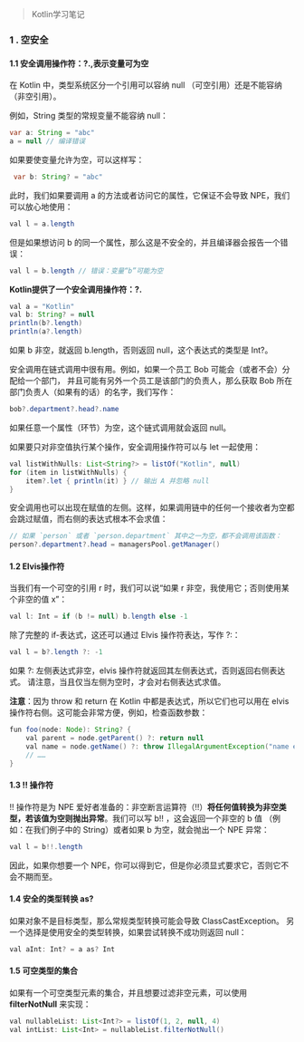 >Kotlin学习笔记<br>

### 1 . 空安全
#### 1.1 安全调用操作符：?.,表示变量可为空
在 Kotlin 中，类型系统区分一个引用可以容纳 null （可空引用）还是不能容纳（非空引用）。 <br>

例如，String 类型的常规变量不能容纳 null：
```java
var a: String = "abc"
a = null // 编译错误
```
如果要使变量允许为空，可以这样写：<br>
```java
 var b: String? = "abc"
```
此时，我们如果要调用 a 的方法或者访问它的属性，它保证不会导致 NPE，我们可以放心地使用：<br>
```java
val l = a.length
```
但是如果想访问 b 的同一个属性，那么这是不安全的，并且编译器会报告一个错误：
```java
val l = b.length // 错误：变量“b”可能为空
```
**Kotlin提供了一个安全调用操作符：?.**<br>
```java
val a = "Kotlin"
val b: String? = null
println(b?.length)
println(a?.length)
```
如果 b 非空，就返回 b.length，否则返回 null，这个表达式的类型是 Int?。<br>

安全调用在链式调用中很有用。例如，如果一个员工 Bob 可能会（或者不会）分配给一个部门， 并且可能有另外一个员工是该部门的负责人，那么获取 Bob 所在部门负责人（如果有的话）的名字，我们写作：<br>
```java
bob?.department?.head?.name
```
如果任意一个属性（环节）为空，这个链式调用就会返回 null。<br>

如果要只对非空值执行某个操作，安全调用操作符可以与 let 一起使用：<br>
```java
val listWithNulls: List<String?> = listOf("Kotlin", null)
for (item in listWithNulls) {
    item?.let { println(it) } // 输出 A 并忽略 null
}
```
安全调用也可以出现在赋值的左侧。这样，如果调用链中的任何一个接收者为空都会跳过赋值，而右侧的表达式根本不会求值：<br>
```java
// 如果 `person` 或者 `person.department` 其中之一为空，都不会调用该函数：
person?.department?.head = managersPool.getManager()
```
#### 1.2 Elvis操作符

当我们有一个可空的引用 r 时，我们可以说“如果 r 非空，我使用它；否则使用某个非空的值 x”：<br>
```java
val l: Int = if (b != null) b.length else -1
```
除了完整的 if-表达式，这还可以通过 Elvis 操作符表达，写作 ?:：<br>
```java
val l = b?.length ?: -1
```
如果 ?: 左侧表达式非空，elvis 操作符就返回其左侧表达式，否则返回右侧表达式。 请注意，当且仅当左侧为空时，才会对右侧表达式求值。<br>

**注意**：因为 throw 和 return 在 Kotlin 中都是表达式，所以它们也可以用在 elvis 操作符右侧。这可能会非常方便，例如，检查函数参数：
```java
fun foo(node: Node): String? {
    val parent = node.getParent() ?: return null
    val name = node.getName() ?: throw IllegalArgumentException("name expected")
    // ……
}
```
#### 1.3 !! 操作符

!! 操作符是为 NPE 爱好者准备的：非空断言运算符（!!）**将任何值转换为非空类型，若该值为空则抛出异常**。我们可以写 b!! ，这会返回一个非空的 b 值 （例如：在我们例子中的 String）或者如果 b 为空，就会抛出一个 NPE 异常：
```java
val l = b!!.length
```
因此，如果你想要一个 NPE，你可以得到它，但是你必须显式要求它，否则它不会不期而至。<br>

#### 1.4 安全的类型转换 as?
如果对象不是目标类型，那么常规类型转换可能会导致 ClassCastException。 另一个选择是使用安全的类型转换，如果尝试转换不成功则返回 null：
```java
val aInt: Int? = a as? Int
```
#### 1.5 可空类型的集合
 如果有一个可空类型元素的集合，并且想要过滤非空元素，可以使用 **filterNotNull** 来实现：
```java
val nullableList: List<Int?> = listOf(1, 2, null, 4)
val intList: List<Int> = nullableList.filterNotNull()
```


